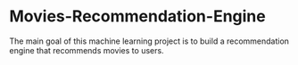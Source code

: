 # Movies-Recommendation-Engine
The main goal of this machine learning project is to build a recommendation engine that recommends movies to users.
